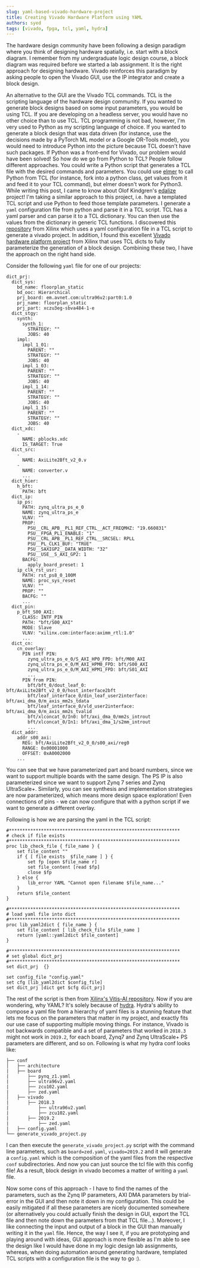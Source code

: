 ```yaml
---
slug: yaml-based-vivado-hardware-project
title: Creating Vivado Hardware Platform using YAML
authors: syed
tags: [vivado, fpga, tcl, yaml, hydra]
---
```


The hardware design community have been following a design paradigm where you think of designing hardware spatially, i.e. start with a block diagram. I remember from my undergraduate logic design course, a block diagram was required before we started a lab assignment. It is the right approach for designing hardware. Vivado reinforces this paradigm by asking people to open the Vivado GUI, use the IP integrator and create a block design. <!--truncate-->

An alternative to the GUI are the Vivado TCL commands. TCL is the scripting language of the hardware design community. If you wanted to generate block designs based on some input parameters, you would be using TCL. If you are developing on a headless server, you would have no other choice than to use TCL.
TCL programming is not bad, however, I'm very used to Python as my scripting language of choice. If you wanted to generate a block design that was data driven (for instance, use the decisions made by a PyTorch ML model or a Google OR-Tools model), you would need to introduce Python into the picture because TCL doesn't have such packages.
If Python was a front-end for Vivado, our problem would have been solved! So how do we go from Python to TCL? People follow different approaches. You could write a Python script that generates a TCL file with the desired commands and parameters. You could use [elmer](http://elmer.sourceforge.net/examples.html) to call Python from TCL (for instance, fork into a python class, get values from it and feed it to your TCL command), but elmer doesn't work for Python3. While writing this post, I came to know about Olof Kindgren's [edalize](https://github.com/olofk/edalize) project! I'm taking a similar approach to this project, i.e. have a templated TCL script and use Python to feed those template parameters.
I generate a `yaml` configuration file from python and parse it in a TCL script. TCL has a yaml parser and can parse it to a TCL dictionary. You can then use the values from the dictionary in generic TCL functions. I discovered this [repository](https://github.com/Xilinx/wireless-apps/tree/master/scripts) from Xilinx which uses a yaml configuration file in a TCL script to generate a vivado project. In addition, I found this excellent [Vivado hardware platform project](https://github.com/Xilinx/Vitis-AI/tree/master/DPU-TRD/prj/Vivado/scripts) from Xilinx that uses TCL dicts to fully parameterize the generation of a block design. Combining these two, I have the approach on the right hand side.

Consider the following `yaml` file for one of our projects:

```
dict_prj:
  dict_sys:
    bd_name: floorplan_static
    bd_ooc: Hierarchical
    prj_board: em.avnet.com:ultra96v2:part0:1.0
    prj_name: floorplan_static
    prj_part: xczu3eg-sbva484-1-e
  dict_stgy:
    synth:
      synth_1:
        STRATEGY: ""
        JOBS: 40
    impl:
      impl_1_01:
        PARENT: ""
        STRATEGY: ""
        JOBS: 40
      impl_1_03:
        PARENT: ""
        STRATEGY: ""
        JOBS: 40
      impl_1_14:
        PARENT: ""
        STRATEGY: ""
        JOBS: 40
      impl_1_15:
        PARENT: ""
        STRATEGY: ""
        JOBS: 40
  dict_xdc:
    -
      NAME: pblocks.xdc
      IS_TARGET: True
  dict_src:
    -
      NAME: AxiLite2Bft_v2_0.v
    -
      NAME: converter.v
      ...
  dict_hier:
    h_bft:
      PATH: bft
  dict_ip:
    ip_ps:
      PATH: zynq_ultra_ps_e_0
      NAME: zynq_ultra_ps_e
      VLNV: ""
      PROP:
        PSU__CRL_APB__PL1_REF_CTRL__ACT_FREQMHZ: "19.660831"
        PSU__FPGA_PL1_ENABLE: "1"
        PSU__CRL_APB__PL1_REF_CTRL__SRCSEL: RPLL
        PSU__PL_CLK1_BUF: "TRUE"
        PSU__SAXIGP2__DATA_WIDTH: "32"
        PSU__USE__S_AXI_GP2: 1
      BACFG:
        apply_board_preset: 1
    ip_clk_rst_usr:
      PATH: rst_ps8_0_100M
      NAME: proc_sys_reset
      VLNV: ""
      PROP: ""
      BACFG: ""
      ...
  dict_pin:
    p_bft_S00_AXI:
      CLASS: INTF_PIN
      PATH: "bft/S00_AXI"
      MODE: Slave
      VLNV: "xilinx.com:interface:aximm_rtl:1.0"
      ...
  dict_cn:
    cn_overlay:
      PIN intf PIN:
        zynq_ultra_ps_e_0/S_AXI_HP0_FPD: bft/M00_AXI
        zynq_ultra_ps_e_0/M_AXI_HPM0_FPD: bft/S00_AXI
        zynq_ultra_ps_e_0/M_AXI_HPM1_FPD: bft/S01_AXI
        ...
      PIN from PIN:
        bft/bft_0/dout_leaf_0: bft/AxiLite2Bft_v2_0_0/host_interface2bft
        bft/leaf_interface_0/din_leaf_user2interface: bft/axi_dma_0/m_axis_mm2s_tdata
        bft/leaf_interface_0/vld_user2interface: bft/axi_dma_0/m_axis_mm2s_tvalid
        bft/xlconcat_0/In0: bft/axi_dma_0/mm2s_introut
        bft/xlconcat_0/In1: bft/axi_dma_1/s2mm_introut
        ...
  dict_addr:
    addr_s00_axi:
      REG: bft/AxiLite2Bft_v2_0_0/s00_axi/reg0
      RANGE: 0x00001000
      OFFSET: 0xA0002000
    ...
```


You can see that we have parameterized part and board numbers, since we want to support multiple boards with the same design. The PS IP is also parameterized since we want to support Zynq 7 series and Zynq UltraScale+. Similarly, you can see synthesis and implementation strategies are now parameterized, which means more design space exploration! Even connections of pins - we can now configure that with a python script if we want to generate a different overlay.

Following is how we are parsing the yaml in the TCL script:

```
#****************************************************************
# check if file exists
#****************************************************************
proc lib_check_file { file_name } {
    set file_content ""
    if { [ file exists  $file_name ] } {
        set fp [open $file_name r]
        set file_content [read $fp]
        close $fp
    } else {
        lib_error YAML "Cannot open filename $file_name..."
    }
    return $file_content
}

#****************************************************************
# load yaml file into dict
#****************************************************************
proc lib_yaml2dict { file_name } {
    set file_content [ lib_check_file $file_name ]
    return [yaml::yaml2dict $file_content]
}

#****************************************************************
# set global dict_prj
#****************************************************************
set dict_prj  {}

set config_file "config.yaml"
set cfg [lib_yaml2dict $config_file]
set dict_prj [dict get $cfg dict_prj]
```

The rest of the script is then from [Xilinx's Vitis-AI repository](https://github.com/Xilinx/Vitis-AI/tree/master/DPU-TRD/prj/Vivado/scripts). 
Now if you are wondering, why YAML? It's solely because of [hydra](https://hydra.cc/). Hydra's ability to compose a yaml file from a hierarchy of yaml files is a stunning feature that lets me focus on the parameters that matter in my project, and exactly fits our use case of supporting multiple moving things. For instance, Vivado is not backwards compatible and a set of parameters that worked in `2018.3` might not work in `2019.2`, for each board, Zynq7 and Zynq UltraScale+ PS parameters are different, and so on. Following is what my hydra conf looks like:
```
├── conf
│   ├── architecture
|   ├── board
|       ├── pynq_z1.yaml
|       ├── ultra96v2.yaml
|       ├── zcu102.yaml
|       ├── zed.yaml
│   ├── vivado
|       ├── 2018.3
|           ├── ultra96v2.yaml
|           ├── zcu102.yaml
|       ├── 2019.2
|           ├── zed.yaml
|   ├── config.yaml
└── generate_vivado_project.py
```
I can then execute the `generate_vivado_project.py` script with the command line parameters, such as `board=zed.yaml`, `vivado=2019.2` and it will generate a `config.yaml` which is the composition of the yaml files from the respective `conf` subdirectories. And now you can just source the tcl file with this config file! As a result, block design in vivado becomes a matter of writing a `yaml` file. 

Now some cons of this approach - I have to find the names of the parameters, such as the Zynq IP parameters, AXI DMA parameters by trial-error in the GUI and then note it down in my configuration. This could be easily mitigated if all these parameters are nicely documented somewhere (or alternatively you could actually finish the design in GUI, export the TCL file and then note down the parameters from that TCL file...). Moreover, I like connecting the input and output of a block in the GUI than manually writing it in the `yaml` file. Hence, the way I see it, if you are prototyping and playing around with ideas, GUI approach is more flexible as I'm able to see the design like I would have done in my logic design lab assignments, whereas, when doing automation around generating hardware, templated TCL scripts with a configuration file is the way to go :). 